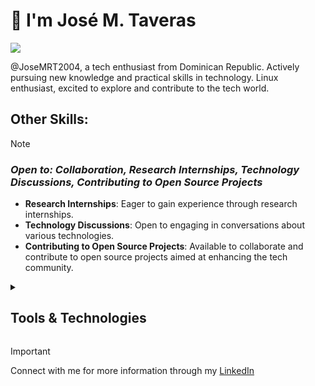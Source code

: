 # 👋 I'm José M. Taveras

 <div align="left"> <img src="https://profile-counter.glitch.me/JoseMRT2004/count.svg?" /> </div>
  
@JoseMRT2004, a tech enthusiast from Dominican Republic. Actively pursuing new knowledge and practical skills in technology. Linux enthusiast, excited to explore and contribute to the tech world.
## Other Skills:

> [!NOTE]
> ### _Open to: Collaboration, Research Internships, Technology Discussions, Contributing to Open Source Projects_
> - **Research Internships**: Eager to gain experience through research internships.
> - **Technology Discussions**: Open to engaging in conversations about various technologies.
> - **Contributing to Open Source Projects**: Available to collaborate and contribute to open source projects aimed at enhancing the tech community.

<details>  
 <summary><h2>Tools & Technologies</h2></summary>
  
 [![My Skills](https://skillicons.dev/icons?i=bash,linux,git,github)](https://skillicons.dev) 
</details>

> [!IMPORTANT]  
> Connect with me for more information through my [LinkedIn](https://www.linkedin.com/in/jose-m-taveras-49b0172b1/)
